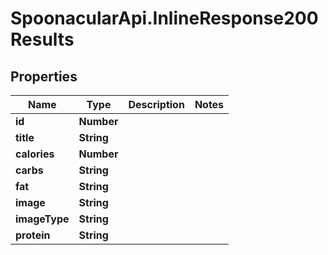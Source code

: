 # SpoonacularApi.InlineResponse200Results

## Properties

Name | Type | Description | Notes
------------ | ------------- | ------------- | -------------
**id** | **Number** |  | 
**title** | **String** |  | 
**calories** | **Number** |  | 
**carbs** | **String** |  | 
**fat** | **String** |  | 
**image** | **String** |  | 
**imageType** | **String** |  | 
**protein** | **String** |  | 


